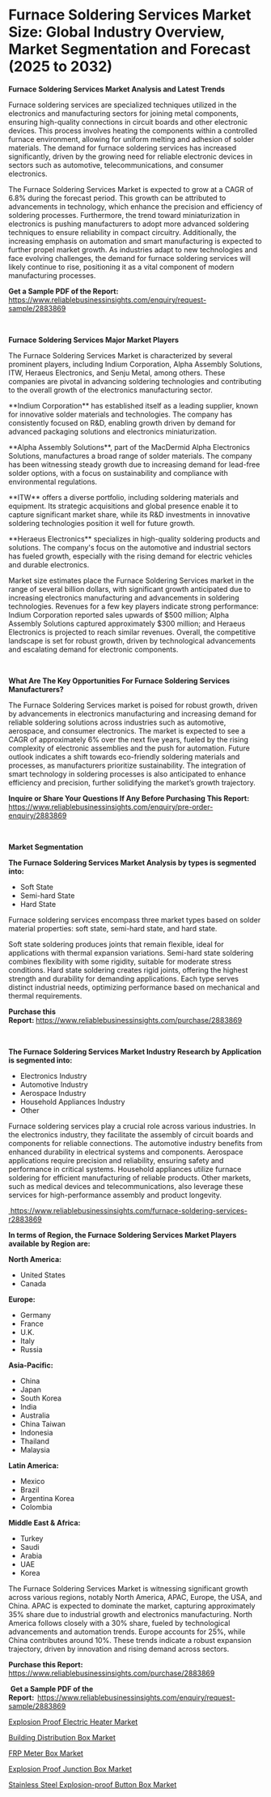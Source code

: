 <p><h1>Furnace Soldering Services Market Size: Global Industry Overview, Market Segmentation and Forecast (2025 to 2032)</h1></p><p><strong>Furnace Soldering Services Market Analysis and Latest Trends</strong></p>
<p><p>Furnace soldering services are specialized techniques utilized in the electronics and manufacturing sectors for joining metal components, ensuring high-quality connections in circuit boards and other electronic devices. This process involves heating the components within a controlled furnace environment, allowing for uniform melting and adhesion of solder materials. The demand for furnace soldering services has increased significantly, driven by the growing need for reliable electronic devices in sectors such as automotive, telecommunications, and consumer electronics.</p><p>The Furnace Soldering Services Market is expected to grow at a CAGR of 6.8% during the forecast period. This growth can be attributed to advancements in technology, which enhance the precision and efficiency of soldering processes. Furthermore, the trend toward miniaturization in electronics is pushing manufacturers to adopt more advanced soldering techniques to ensure reliability in compact circuitry. Additionally, the increasing emphasis on automation and smart manufacturing is expected to further propel market growth. As industries adapt to new technologies and face evolving challenges, the demand for furnace soldering services will likely continue to rise, positioning it as a vital component of modern manufacturing processes.</p></p>
<p><strong>Get a Sample PDF of the Report:&nbsp;</strong> <a href="https://www.reliablebusinessinsights.com/enquiry/request-sample/2883869?utm_campaign=1847&utm_medium=2&utm_source=Github&utm_content=ia&utm_term=13032025&utm_id=furnace-soldering-services">https://www.reliablebusinessinsights.com/enquiry/request-sample/2883869</a></p>
<p>&nbsp;</p>
<p><strong>Furnace Soldering Services Major Market Players</strong></p>
<p><p>The Furnace Soldering Services Market is characterized by several prominent players, including Indium Corporation, Alpha Assembly Solutions, ITW, Heraeus Electronics, and Senju Metal, among others. These companies are pivotal in advancing soldering technologies and contributing to the overall growth of the electronics manufacturing sector.</p><p>**Indium Corporation** has established itself as a leading supplier, known for innovative solder materials and technologies. The company has consistently focused on R&D, enabling growth driven by demand for advanced packaging solutions and electronics miniaturization.</p><p>**Alpha Assembly Solutions**, part of the MacDermid Alpha Electronics Solutions, manufactures a broad range of solder materials. The company has been witnessing steady growth due to increasing demand for lead-free solder options, with a focus on sustainability and compliance with environmental regulations.</p><p>**ITW** offers a diverse portfolio, including soldering materials and equipment. Its strategic acquisitions and global presence enable it to capture significant market share, while its R&D investments in innovative soldering technologies position it well for future growth.</p><p>**Heraeus Electronics** specializes in high-quality soldering products and solutions. The company's focus on the automotive and industrial sectors has fueled growth, especially with the rising demand for electric vehicles and durable electronics.</p><p>Market size estimates place the Furnace Soldering Services market in the range of several billion dollars, with significant growth anticipated due to increasing electronics manufacturing and advancements in soldering technologies. Revenues for a few key players indicate strong performance: Indium Corporation reported sales upwards of $500 million; Alpha Assembly Solutions captured approximately $300 million; and Heraeus Electronics is projected to reach similar revenues. Overall, the competitive landscape is set for robust growth, driven by technological advancements and escalating demand for electronic components.</p></p>
<p>&nbsp;</p>
<p><strong>What Are The Key Opportunities For Furnace Soldering Services Manufacturers?</strong></p>
<p><p>The Furnace Soldering Services market is poised for robust growth, driven by advancements in electronics manufacturing and increasing demand for reliable soldering solutions across industries such as automotive, aerospace, and consumer electronics. The market is expected to see a CAGR of approximately 6% over the next five years, fueled by the rising complexity of electronic assemblies and the push for automation. Future outlook indicates a shift towards eco-friendly soldering materials and processes, as manufacturers prioritize sustainability. The integration of smart technology in soldering processes is also anticipated to enhance efficiency and precision, further solidifying the market’s growth trajectory.</p></p>
<p><strong>Inquire or Share Your Questions If Any Before Purchasing This Report:</strong> <a href="https://www.reliablebusinessinsights.com/enquiry/pre-order-enquiry/2883869?utm_campaign=1847&utm_medium=2&utm_source=Github&utm_content=ia&utm_term=13032025&utm_id=furnace-soldering-services">https://www.reliablebusinessinsights.com/enquiry/pre-order-enquiry/2883869</a></p>
<p>&nbsp;</p>
<p><strong>Market Segmentation</strong></p>
<p><strong>The Furnace Soldering Services Market Analysis by types is segmented into:</strong></p>
<p><ul><li>Soft State</li><li>Semi-hard State</li><li>Hard State</li></ul></p>
<p><p>Furnace soldering services encompass three market types based on solder material properties: soft state, semi-hard state, and hard state. </p><p>Soft state soldering produces joints that remain flexible, ideal for applications with thermal expansion variations. Semi-hard state soldering combines flexibility with some rigidity, suitable for moderate stress conditions. Hard state soldering creates rigid joints, offering the highest strength and durability for demanding applications. Each type serves distinct industrial needs, optimizing performance based on mechanical and thermal requirements.</p></p>
<p><strong>Purchase this Report:&nbsp;</strong><a href="https://www.reliablebusinessinsights.com/purchase/2883869?utm_campaign=1847&utm_medium=2&utm_source=Github&utm_content=ia&utm_term=13032025&utm_id=furnace-soldering-services">https://www.reliablebusinessinsights.com/purchase/2883869</a></p>
<p>&nbsp;</p>
<p><strong>The Furnace Soldering Services Market Industry Research by Application is segmented into:</strong></p>
<p><ul><li>Electronics Industry</li><li>Automotive Industry</li><li>Aerospace Industry</li><li>Household Appliances Industry</li><li>Other</li></ul></p>
<p><p>Furnace soldering services play a crucial role across various industries. In the electronics industry, they facilitate the assembly of circuit boards and components for reliable connections. The automotive industry benefits from enhanced durability in electrical systems and components. Aerospace applications require precision and reliability, ensuring safety and performance in critical systems. Household appliances utilize furnace soldering for efficient manufacturing of reliable products. Other markets, such as medical devices and telecommunications, also leverage these services for high-performance assembly and product longevity.</p></p>
<p><a href="https://www.reliablebusinessinsights.com/furnace-soldering-services-r2883869?utm_campaign=1847&utm_medium=2&utm_source=Github&utm_content=ia&utm_term=13032025&utm_id=furnace-soldering-services">&nbsp;https://www.reliablebusinessinsights.com/furnace-soldering-services-r2883869</a></p>
<p><strong>In terms of Region, the Furnace Soldering Services Market Players available by Region are:</strong></p>
<p>
    <p> <strong> North America: </strong>
        <ul>
            <li>United States</li>
            <li>Canada</li>
        </ul>
        </p> 
    <p> <strong> Europe: </strong>
        <ul>
            <li>Germany</li>
            <li>France</li>
            <li>U.K.</li>
            <li>Italy</li>
            <li>Russia</li>
        </ul>
        </p> 
    <p> <strong> Asia-Pacific: </strong>
        <ul>
            <li>China</li>
            <li>Japan</li>
            <li>South Korea</li>
            <li>India</li>
            <li>Australia</li>
            <li>China Taiwan</li>
            <li>Indonesia</li>
            <li>Thailand</li>
            <li>Malaysia</li>
        </ul>
        </p> 
    <p> <strong> Latin America: </strong>
        <ul>
            <li>Mexico</li>
            <li>Brazil</li>
            <li>Argentina Korea</li>
            <li>Colombia</li>
        </ul>
        </p> 
    <p> <strong> Middle East & Africa: </strong>
        <ul>
            <li>Turkey</li>
            <li>Saudi</li>
            <li>Arabia</li>
            <li>UAE</li>
            <li>Korea</li>
        </ul>
    </p>
    </p>
<p><p>The Furnace Soldering Services Market is witnessing significant growth across various regions, notably North America, APAC, Europe, the USA, and China. APAC is expected to dominate the market, capturing approximately 35% share due to industrial growth and electronics manufacturing. North America follows closely with a 30% share, fueled by technological advancements and automation trends. Europe accounts for 25%, while China contributes around 10%. These trends indicate a robust expansion trajectory, driven by innovation and rising demand across sectors.</p></p>
<p><strong>Purchase this Report: </strong><a href="https://www.reliablebusinessinsights.com/purchase/2883869?utm_campaign=1847&utm_medium=2&utm_source=Github&utm_content=ia&utm_term=13032025&utm_id=furnace-soldering-services">https://www.reliablebusinessinsights.com/purchase/2883869</a></p>
<p>&nbsp;<strong>Get a Sample PDF of the Report:&nbsp;&nbsp;</strong><a href="https://www.reliablebusinessinsights.com/enquiry/request-sample/2883869?utm_campaign=1847&utm_medium=2&utm_source=Github&utm_content=ia&utm_term=13032025&utm_id=furnace-soldering-services">https://www.reliablebusinessinsights.com/enquiry/request-sample/2883869</a></p>
<p><strong></strong></p>
<p><p><a href="https://github.com/joubehobock75/Market-Research-Report-List-1/blob/main/explosion-proof-electric-heater-market.md?utm_campaign=1847&utm_medium=2&utm_source=Github&utm_content=ia&utm_term=13032025&utm_id=furnace-soldering-services">Explosion Proof Electric Heater Market</a></p><p><a href="https://github.com/supashcriana/Market-Research-Report-List-1/blob/main/building-distribution-box-market.md?utm_campaign=1847&utm_medium=2&utm_source=Github&utm_content=ia&utm_term=13032025&utm_id=furnace-soldering-services">Building Distribution Box Market</a></p><p><a href="https://github.com/ozolsgasko02/Market-Research-Report-List-1/blob/main/frp-meter-box-market.md?utm_campaign=1847&utm_medium=2&utm_source=Github&utm_content=ia&utm_term=13032025&utm_id=furnace-soldering-services">FRP Meter Box Market</a></p><p><a href="https://github.com/mynaoanes/Market-Research-Report-List-1/blob/main/explosion-proof-junction-box-market.md?utm_campaign=1847&utm_medium=2&utm_source=Github&utm_content=ia&utm_term=13032025&utm_id=furnace-soldering-services">Explosion Proof Junction Box Market</a></p><p><a href="https://github.com/puhakhommabh/Market-Research-Report-List-1/blob/main/stainless-steel-explosion-proof-button-box-market.md?utm_campaign=1847&utm_medium=2&utm_source=Github&utm_content=ia&utm_term=13032025&utm_id=furnace-soldering-services">Stainless Steel Explosion-proof Button Box Market</a></p></p>